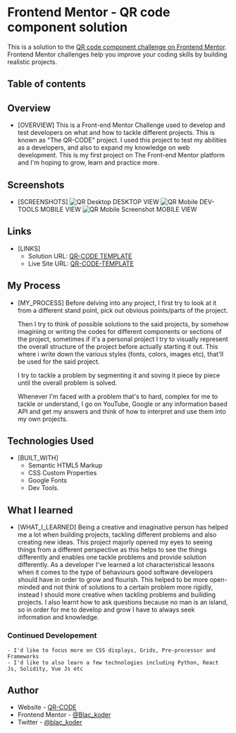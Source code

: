 # Frontend Mentor - QR code component solution

This is a solution to the [QR code component challenge on Frontend Mentor](https://www.frontendmentor.io/challenges/qr-code-component-iux_sIO_H). Frontend Mentor challenges help you improve your coding skills by building realistic projects. 

## Table of contents

##  Overview
- [OVERVIEW]
    This is a Front-end Mentor Challenge used to develop and test developers on what and how to tackle different projects. 
    This is known as "The QR-CODE" project. I used this project to test my abilities as a developers, and also to expand my knowledge on web development. 
    This is my first project on The Front-end Mentor platform and I'm hoping to grow, learn and practice more.


##  Screenshots
- [SCREENSHOTS]
![QR Desktop](https://user-images.githubusercontent.com/98083831/209892054-f4eca9db-d279-420c-a8ab-98bdf0efdf9b.png) DESKTOP VIEW
![QR Mobile](https://user-images.githubusercontent.com/98083831/209892073-2c0f06e5-5813-47b7-b20e-d79addf5df00.png) DEV-TOOLS MOBILE VIEW
![QR Mobile Screenshot](https://user-images.githubusercontent.com/98083831/209892066-66fdbb47-f542-4d64-98ba-be9f19d1d72d.png) MOBILE VIEW


## Links
- [LINKS]
    - Solution URL: [QR-CODE TEMPLATE](https://www.frontendmentor.io/solutions/qr-code-component-Orz5upPh2i)
    - Live Site URL: [QR-CODE-TEMPLATE](qr-code-html-css.vercel.app)


## My Process
- [MY_PROCESS]
    Before delving into any project, I first try to look at it from a different stand point, pick out obvious points/parts of the project.

    Then I try to think of possible solutions to the said projects, by somehow imagining or writing the codes for different components or sections of the project, sometimes if it's a personal project I try to visually represent the overall structure of the project before actually starting it out. This where i write down the various styles (fonts, colors, images etc), that'll be used for the said project.

    I try to tackle a problem by segmenting it and soving it piece by piece until the overall problem is solved.

    Whenever I'm faced with a problem that's to hard, complex for me to tackle or understand, I go on YouTube, Google or any information based API and get my answers and think of how to interpret and use them into my own projects. 


## Technologies Used
- [BUILT_WITH]
    - Semantic HTML5 Markup
    - CSS Custom Properties 
    - Google Fonts
    - Dev Tools.


## What I learned
- [WHAT_I_LEARNED]
    Being a creative and imaginative person has helped me a lot when building projects, tackling different problems and also creating new ideas. 
    This project majorly opened my eyes to seeing things from a different perspective as this helps to see the things differently and enables one tackle problems and provide solution differently.
    As a developer I've learned a lot characteristical lessons when it comes to the type of behaviours good software developers should have in order to grow and flourish.
    This helped to be more open-minded and not think of solutions to a certain problem more rigidly, instead I should more creative when tackling problems and builiding projects.
    I also learnt how to ask questions because no man is an island, so in order for me to develop and grow I have to always seek information and knowledge.


### Continued Developement
    - I'd like to focus more on CSS displays, Grids, Pre-processor and Frameworks
    - I'd like to also learn a few technologies including Python, React Js, Solidity, Vue Js etc


## Author
- Website - [QR-CODE](https://qr-code-project-eddie7145.vercel.app/)
- Frontend Mentor - [@Blac_koder](https://www.frontendmentor.io/profile/Blac_koder)
- Twitter - [@blac_koder](https://www.twitter.com/blac_koder)
